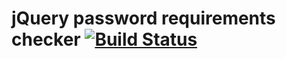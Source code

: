 # jQuery password requirements checker [![Build Status](https://travis-ci.org/tcsehv/jquery-password-requirement-checker.svg?branch=master)](https://travis-ci.org/tcsehv/jquery-password-requirement-checker)
